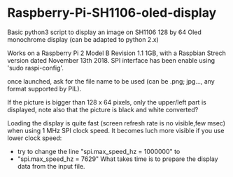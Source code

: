 # Raspberry-Pi-SH1106-oled-display
Basic python3 script to display an image on SH1106 128 by 64 Oled monochrome display
(can be adapted to python 2.x)

Works on a Raspberry Pi 2 Model B Revision 1.1 1GB, 
with a Raspbian Strech version dated November 13th 2018.
SPI interface has been enable using 'sudo raspi-config'.

once launched, ask for the file name to be used
(can be .png; jpg..., any format supported by PIL).

If the picture is bigger than 128 x 64 pixels, only the upper/left part is displayed, 
note also that the picture is black and white converted?

Loading the display is quite fast (screen refresh rate is no visible,few msec) when using 1 MHz SPI clock speed.
It becomes luch more visible if you use lower clock speed:
  - try to change the line "spi.max_speed_hz = 1000000"
  to
  - "spi.max_speed_hz = 7629"
What takes time is to prepare the display data from the input file. 

